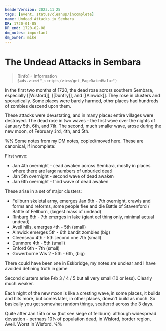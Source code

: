 ```yaml
---
headerVersion: 2023.11.25
tags: [event, status/cleanup/incomplete]
name: Undead Attacks in Sembara
DR: 1720-01-05
DR_end: 1720-02-08
dm_notes: important
dm_owner: mike
---
```

# The Undead Attacks in Sembara
>[!info]+ Information  
> `$=dv.view("_scripts/view/get_PageDatedValue")`

In the first two months of 1720, the dead rose across southern Sembara, especially [[Wisford]], [[Dunfry]], and [[Ainwick]]. They rose in clusters and sporadically. Some places were barely harmed, other places had hundreds of zombies descend upon them. 

These attacks were devastating, and in many places entire villages were destroyed. The dead rose in two waves - the first wave over the nights of January 5th, 6th, and 7th. The second, much smaller wave, arose during the new moon, of February 3rd, 4th, and 5th.

%% Some notes from my DM notes, copied/moved here. These are canonical, if incomplete:

First wave:
* Jan 4th overnight - dead awaken across Sembara, mostly in places where there are large numbers of unburied dead
* Jan 5th overnight - second wave of dead awaken
* Jan 6th overnight - third wave of dead awaken

These arise in a set of major clusters:
* Fellburn skeletal army, emerges Jan 6th - 7th overnight, crawls and forms and reforms, some people flee and die Battle of Stavenford / Battle of Fellburn, (largest mass of undead)
* Rinburg 6th - 7th emerges in lake (giant eel thing only, minimal actual undead)
* Aveil hills, emerges 4th - 5th (small)
* Ainwick emerges 5th - 6th bandit zombies (big)
* Cleenseau 4th - 5th second one 7th (small)
* Dunmore 4th - 5th (small)
* Enford 6th - 7th (small)
* Gowerborne Wis 2 - 5th - 6th, (big)

There could have been one in Eskbridge, my notes are unclear and I have avoided defining truth in game

Second clusters arise Feb 3 / 4 / 5 but all very small (10 or less). Clearly much weaker.

Each night of the new moon is like a cresting wave, in some places, it builds and hits more, but comes later, in other places, doesn't build as much. So basically you get somewhat random things, scattered across the 3 days.

Quite after Jan 15th or so (but see siege of fellburn), although widespread devastion - perhaps 10% of population dead, in Wisford, border region, Aveil. Worst in Wisford.
%%